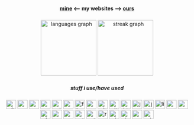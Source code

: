 <h4 align="center"><a href="https://2lag.day" target="_blank">mine</a>  <-- my websites -->  <a href="https://kus.ooo" target="_blank">ours</a></h4>
  
###

<div align="center">
  <img src="https://github-readme-stats.vercel.app/api/top-langs?username=2lag&locale=en&hide_title=true&layout=compact&card_width=320&langs_count=8&theme=ocean_dark&hide_border=true&order=2" height="150" alt="languages graph"  />
  <img src="https://streak-stats.demolab.com?user=2lag&locale=en&mode=daily&theme=ocean_dark&hide_border=true&border_radius=5&order=3" height="150" alt="streak graph"  />
</div>

###

<h5 align="center">stuff i use/have used</h5>

###

<div align="center">
  <img src="https://cdn.jsdelivr.net/gh/devicons/devicon/icons/aftereffects/aftereffects-original.svg" height="24" width="27" alt="aftereffects logo"  />
  <img src="https://cdn.jsdelivr.net/gh/devicons/devicon/icons/android/android-plain.svg" height="24" width="27" alt="android logo"  />
  <img src="https://cdn.jsdelivr.net/gh/devicons/devicon/icons/apple/apple-original.svg" height="24" width="27" alt="apple logo"  />
  <img src="https://cdn.jsdelivr.net/gh/devicons/devicon/icons/c/c-plain.svg" height="24" width="27" alt="c logo"  />
  <img src="https://cdn.jsdelivr.net/gh/devicons/devicon/icons/cplusplus/cplusplus-plain.svg" height="24" width="27" alt="cplusplus logo"  />
  <img src="https://cdn.jsdelivr.net/gh/devicons/devicon/icons/css3/css3-plain-wordmark.svg" height="24" width="27" alt="css3 logo"  />
  <img src="https://cdn.jsdelivr.net/gh/devicons/devicon/icons/filezilla/filezilla-plain.svg" height="24" width="27" alt="filezilla logo"  />
  <img src="https://cdn.jsdelivr.net/gh/devicons/devicon/icons/gcc/gcc-original.svg" height="24" width="27" alt="gcc logo"  />
  <img src="https://cdn.jsdelivr.net/gh/devicons/devicon/icons/git/git-plain-wordmark.svg" height="24" width="27" alt="git logo"  />
  <img src="https://cdn.jsdelivr.net/gh/devicons/devicon/icons/github/github-original.svg" height="24" width="27" alt="github logo"  />
  <img src="https://cdn.jsdelivr.net/gh/devicons/devicon/icons/html5/html5-plain-wordmark.svg" height="24" width="27" alt="html5 logo"  />
  <img src="https://cdn.jsdelivr.net/gh/devicons/devicon/icons/java/java-plain-wordmark.svg" height="24" width="27" alt="java logo"  />
  <img src="https://cdn.jsdelivr.net/gh/devicons/devicon/icons/javascript/javascript-plain.svg" height="24" width="27" alt="javascript logo"  />
  <img src="https://cdn.jsdelivr.net/gh/devicons/devicon/icons/linux/linux-original.svg" height="24" width="27" alt="linux logo"  />
  <img src="https://cdn.jsdelivr.net/gh/devicons/devicon/icons/markdown/markdown-original.svg" height="24" width="27" alt="markdown logo"  />
  <img src="https://cdn.jsdelivr.net/gh/devicons/devicon/icons/opengl/opengl-plain.svg" height="24" width="27" alt="opengl logo"  />
  <img src="https://cdn.jsdelivr.net/gh/devicons/devicon/icons/photoshop/photoshop-line.svg" height="24" width="27" alt="photoshop logo"  />
  <img src="https://cdn.jsdelivr.net/gh/devicons/devicon/icons/premierepro/premierepro-original.svg" height="24" width="27" alt="premierepro logo"  />
  <img src="https://cdn.jsdelivr.net/gh/devicons/devicon/icons/processing/processing-original.svg" height="24" width="27" alt="processing logo"  />
  <img src="https://cdn.jsdelivr.net/gh/devicons/devicon/icons/putty/putty-original.svg" height="24" width="27" alt="putty logo"  />
  <img src="https://cdn.jsdelivr.net/gh/devicons/devicon/icons/python/python-original-wordmark.svg" height="24" width="27" alt="python logo"  />
  <img src="https://cdn.jsdelivr.net/gh/devicons/devicon/icons/raspberrypi/raspberrypi-original.svg" height="24" width="27" alt="raspberrypi logo"  />
  <img src="https://cdn.jsdelivr.net/gh/devicons/devicon/icons/vim/vim-plain.svg" height="24" width="27" alt="vim logo"  />
  <img src="https://cdn.jsdelivr.net/gh/devicons/devicon/icons/visualstudio/visualstudio-plain.svg" height="24" width="27" alt="visualstudio logo"  />
  <img src="https://cdn.jsdelivr.net/gh/devicons/devicon/icons/vscode/vscode-original.svg" height="24" width="27" alt="vscode logo"  />
  <img src="https://cdn.jsdelivr.net/gh/devicons/devicon/icons/windows8/windows8-original.svg" height="24" width="27" alt="windows8 logo"  />
</div>

###
